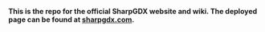 **This is the repo for the official SharpGDX website and wiki. The deployed page can be found at [sharpgdx.com](https://sharpgdx.com).**